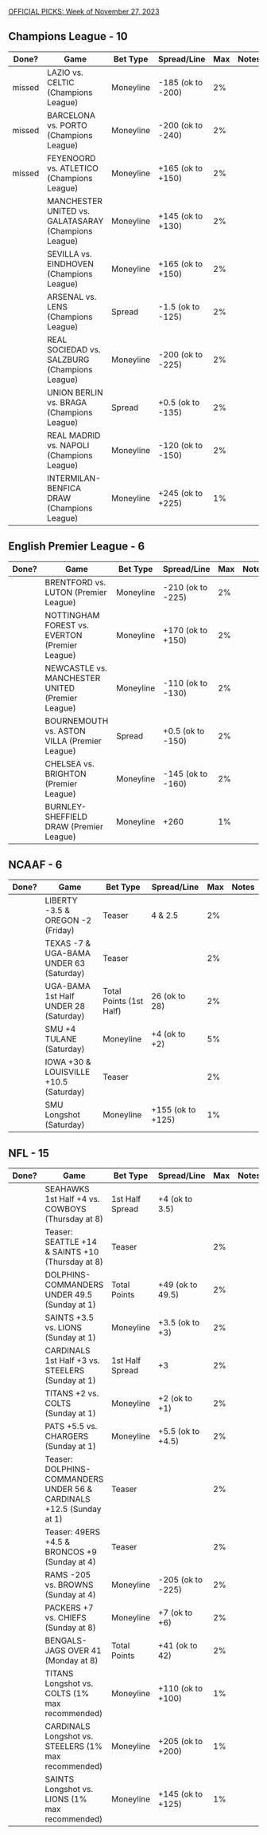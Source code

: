 [OFFICIAL PICKS: Week of November 27, 2023](https://locals.com/feed/24414/sportspicks/4922731/official-picks-week-of-november-27-2023)

## Champions League - 10

| Done?  | Game                                                 | Bet Type  | Spread/Line       | Max | Notes |
| ------ | ---------------------------------------------------- | --------- | ----------------- | --- | ----- |
| missed | LAZIO vs. CELTIC (Champions League)                  | Moneyline | -185 (ok to -200) | 2%  |       |
| missed | BARCELONA vs. PORTO (Champions League)               | Moneyline | -200 (ok to -240) | 2%  |       |
| missed | FEYENOORD vs. ATLETICO (Champions League)            | Moneyline | +165 (ok to +150) | 2%  |       |
|        | MANCHESTER UNITED vs. GALATASARAY (Champions League) | Moneyline | +145 (ok to +130) | 2%  |       |
|        | SEVILLA vs. EINDHOVEN (Champions League)             | Moneyline | +165 (ok to +150) | 2%  |       |
|        | ARSENAL vs. LENS (Champions League)                  | Spread    | -1.5 (ok to -125) | 2%  |       |
|        | REAL SOCIEDAD vs. SALZBURG (Champions League)        | Moneyline | -200 (ok to -225) | 2%  |       |
|        | UNION BERLIN vs. BRAGA (Champions League)            | Spread    | +0.5 (ok to -135) | 2%  |       |
|        | REAL MADRID vs. NAPOLI (Champions League)            | Moneyline | -120 (ok to -150) | 2%  |       |
|        | INTERMILAN-BENFICA DRAW (Champions League)           | Moneyline | +245 (ok to +225) | 1%  |       |

## English Premier League - 6

| Done? | Game                                             | Bet Type  | Spread/Line       | Max | Notes |
| ----- | ------------------------------------------------ | --------- | ----------------- | --- | ----- |
|       | BRENTFORD vs. LUTON (Premier League)             | Moneyline | -210 (ok to -225) | 2%  |       |
|       | NOTTINGHAM FOREST vs. EVERTON (Premier League)   | Moneyline | +170 (ok to +150) | 2%  |       |
|       | NEWCASTLE vs. MANCHESTER UNITED (Premier League) | Moneyline | -110 (ok to -130) | 2%  |       |
|       | BOURNEMOUTH vs. ASTON VILLA (Premier League)     | Spread    | +0.5 (ok to -150) | 2%  |       |
|       | CHELSEA vs. BRIGHTON (Premier League)            | Moneyline | -145 (ok to -160) | 2%  |       |
|       | BURNLEY-SHEFFIELD DRAW (Premier League)          | Moneyline | +260              | 1%  |       |


## NCAAF - 6

| Done? | Game                                    | Bet Type                | Spread/Line       | Max | Notes |
| ----- | --------------------------------------- | ----------------------- | ----------------- | --- | ----- |
|       | LIBERTY -3.5 & OREGON -2 (Friday)       | Teaser                  | 4 & 2.5           | 2%  |       |
|       | TEXAS -7 & UGA-BAMA UNDER 63 (Saturday) | Teaser                  |                   | 2%  |       |
|       | UGA-BAMA 1st Half UNDER 28 (Saturday)   | Total Points (1st Half) | 26 (ok to 28)     | 2%  |       |
|       | SMU +4 TULANE (Saturday)                | Moneyline               | +4 (ok to +2)     | 5%  |       |
|       | IOWA +30 & LOUISVILLE +10.5 (Saturday)  | Teaser                  |                   | 2%  |       |
|       | SMU Longshot (Saturday)                 | Moneyline               | +155 (ok to +125) | 1%  |       |

## NFL - 15

| Done? | Game                                                                 | Bet Type        | Spread/Line       | Max | Notes |
| ----- | -------------------------------------------------------------------- | --------------- | ----------------- | --- | ----- |
|       | SEAHAWKS 1st Half +4 vs. COWBOYS (Thursday at 8)                     | 1st Half Spread | +4 (ok to 3.5)    |     |       |
|       | Teaser: SEATTLE +14 & SAINTS +10 (Thursday at 8)                     | Teaser          |                   | 2%  |       |
|       | DOLPHINS-COMMANDERS UNDER 49.5 (Sunday at 1)                         | Total Points    | +49 (ok to 49.5)  | 2%  |       |
|       | SAINTS +3.5 vs. LIONS (Sunday at 1)                                  | Moneyline       | +3.5 (ok to +3)   | 2%  |       |
|       | CARDINALS 1st Half +3 vs. STEELERS (Sunday at 1)                     | 1st Half Spread | +3                | 2%  |       |
|       | TITANS +2 vs. COLTS (Sunday at 1)                                    | Moneyline       | +2 (ok to +1)     | 2%  |       |
|       | PATS +5.5 vs. CHARGERS (Sunday at 1)                                 | Moneyline       | +5.5 (ok to +4.5) | 2%  |       |
|       | Teaser: DOLPHINS-COMMANDERS UNDER 56 & CARDINALS +12.5 (Sunday at 1) | Teaser          |                   | 2%  |       |
|       | Teaser: 49ERS +4.5 & BRONCOS +9 (Sunday at 4)                        | Teaser          |                   | 2%  |       |
|       | RAMS -205 vs. BROWNS (Sunday at 4)                                   | Moneyline       | -205 (ok to -225) | 2%  |       |
|       | PACKERS +7 vs. CHIEFS (Sunday at 8)                                  | Moneyline       | +7 (ok to +6)     | 2%  |       |
|       | BENGALS-JAGS OVER 41 (Monday at 8)                                   | Total Points    | +41 (ok to 42)    | 2%  |       |
|       | TITANS Longshot vs. COLTS (1% max recommended)                       | Moneyline       | +110 (ok to +100) | 1%  |       |
|       | CARDINALS Longshot vs. STEELERS (1% max recommended)                 | Moneyline       | +205 (ok to +200) | 1%  |       |
|       | SAINTS Longshot vs. LIONS (1% max recommended)                       | Moneyline       | +145 (ok to +125) | 1%  |       |
